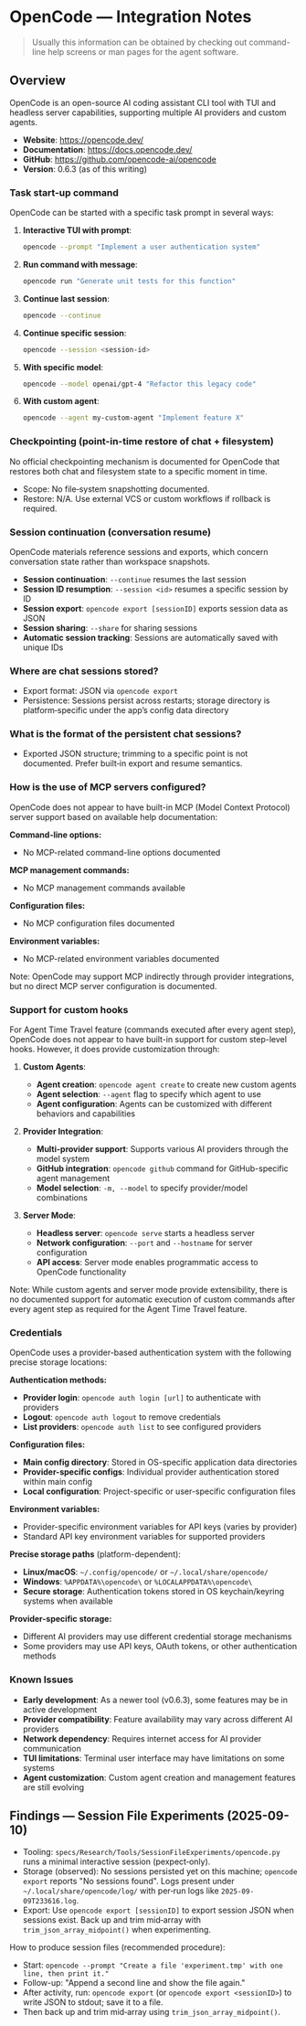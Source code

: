 # OpenCode — Integration Notes

> Usually this information can be obtained by checking out command-line help screens or man pages for the agent software.

## Overview

OpenCode is an open-source AI coding assistant CLI tool with TUI and headless server capabilities, supporting multiple AI providers and custom agents.

- **Website**: <https://opencode.dev/>
- **Documentation**: <https://docs.opencode.dev/>
- **GitHub**: <https://github.com/opencode-ai/opencode>
- **Version**: 0.6.3 (as of this writing)

### Task start-up command

OpenCode can be started with a specific task prompt in several ways:

1. **Interactive TUI with prompt**:

   ```bash
   opencode --prompt "Implement a user authentication system"
   ```

2. **Run command with message**:

   ```bash
   opencode run "Generate unit tests for this function"
   ```

3. **Continue last session**:

   ```bash
   opencode --continue
   ```

4. **Continue specific session**:

   ```bash
   opencode --session <session-id>
   ```

5. **With specific model**:

   ```bash
   opencode --model openai/gpt-4 "Refactor this legacy code"
   ```

6. **With custom agent**:
   ```bash
   opencode --agent my-custom-agent "Implement feature X"
   ```

### Checkpointing (point-in-time restore of chat + filesystem)

No official checkpointing mechanism is documented for OpenCode that restores both chat and filesystem state to a specific moment in time.

- Scope: No file‑system snapshotting documented.
- Restore: N/A. Use external VCS or custom workflows if rollback is required.

### Session continuation (conversation resume)

OpenCode materials reference sessions and exports, which concern conversation state rather than workspace snapshots.

- **Session continuation**: `--continue` resumes the last session
- **Session ID resumption**: `--session <id>` resumes a specific session by ID
- **Session export**: `opencode export [sessionID]` exports session data as JSON
- **Session sharing**: `--share` for sharing sessions
- **Automatic session tracking**: Sessions are automatically saved with unique IDs

### Where are chat sessions stored?

- Export format: JSON via `opencode export`
- Persistence: Sessions persist across restarts; storage directory is platform‑specific under the app’s config data directory

### What is the format of the persistent chat sessions?

- Exported JSON structure; trimming to a specific point is not documented. Prefer built‑in export and resume semantics.

### How is the use of MCP servers configured?

OpenCode does not appear to have built-in MCP (Model Context Protocol) server support based on available help documentation:

**Command-line options:**

- No MCP-related command-line options documented

**MCP management commands:**

- No MCP management commands available

**Configuration files:**

- No MCP configuration files documented

**Environment variables:**

- No MCP-related environment variables documented

Note: OpenCode may support MCP indirectly through provider integrations, but no direct MCP server configuration is documented.

### Support for custom hooks

For Agent Time Travel feature (commands executed after every agent step), OpenCode does not appear to have built-in support for custom step-level hooks. However, it does provide customization through:

1. **Custom Agents**:
   - **Agent creation**: `opencode agent create` to create new custom agents
   - **Agent selection**: `--agent` flag to specify which agent to use
   - **Agent configuration**: Agents can be customized with different behaviors and capabilities

2. **Provider Integration**:
   - **Multi-provider support**: Supports various AI providers through the model system
   - **GitHub integration**: `opencode github` command for GitHub-specific agent management
   - **Model selection**: `-m, --model` to specify provider/model combinations

3. **Server Mode**:
   - **Headless server**: `opencode serve` starts a headless server
   - **Network configuration**: `--port` and `--hostname` for server configuration
   - **API access**: Server mode enables programmatic access to OpenCode functionality

Note: While custom agents and server mode provide extensibility, there is no documented support for automatic execution of custom commands after every agent step as required for the Agent Time Travel feature.

### Credentials

OpenCode uses a provider-based authentication system with the following precise storage locations:

**Authentication methods:**

- **Provider login**: `opencode auth login [url]` to authenticate with providers
- **Logout**: `opencode auth logout` to remove credentials
- **List providers**: `opencode auth list` to see configured providers

**Configuration files:**

- **Main config directory**: Stored in OS-specific application data directories
- **Provider-specific configs**: Individual provider authentication stored within main config
- **Local configuration**: Project-specific or user-specific configuration files

**Environment variables:**

- Provider-specific environment variables for API keys (varies by provider)
- Standard API key environment variables for supported providers

**Precise storage paths** (platform-dependent):

- **Linux/macOS**: `~/.config/opencode/` or `~/.local/share/opencode/`
- **Windows**: `%APPDATA%\opencode\` or `%LOCALAPPDATA%\opencode\`
- **Secure storage**: Authentication tokens stored in OS keychain/keyring systems when available

**Provider-specific storage:**

- Different AI providers may use different credential storage mechanisms
- Some providers may use API keys, OAuth tokens, or other authentication methods

### Known Issues

- **Early development**: As a newer tool (v0.6.3), some features may be in active development
- **Provider compatibility**: Feature availability may vary across different AI providers
- **Network dependency**: Requires internet access for AI provider communication
- **TUI limitations**: Terminal user interface may have limitations on some systems
- **Agent customization**: Custom agent creation and management features are still evolving

## Findings — Session File Experiments (2025-09-10)

- Tooling: `specs/Research/Tools/SessionFileExperiments/opencode.py` runs a minimal interactive session (pexpect‑only).
- Storage (observed): No sessions persisted yet on this machine; `opencode export` reports "No sessions found". Logs present under `~/.local/share/opencode/log/` with per‑run logs like `2025-09-09T233616.log`.
- Export: Use `opencode export [sessionID]` to export session JSON when sessions exist. Back up and trim mid‑array with `trim_json_array_midpoint()` when experimenting.

How to produce session files (recommended procedure):

- Start: `opencode --prompt "Create a file 'experiment.tmp' with one line, then print it."`
- Follow-up: "Append a second line and show the file again."
- After activity, run: `opencode export` (or `opencode export <sessionID>`) to write JSON to stdout; save it to a file.
- Then back up and trim mid‑array using `trim_json_array_midpoint()`.
